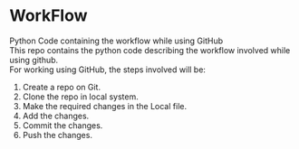 # WorkFlow
Python Code containing the workflow while using GitHub <br>
This repo contains the python code describing the workflow involved while using github. <br>
For working using GitHub, the steps involved will be: </br>
1. Create a repo on Git. </br>
2. Clone the repo in local system. </br>
3. Make the required changes in the Local file. </br>
4. Add the changes. </br>
5. Commit the changes. </br>
6. Push the changes. </br>
